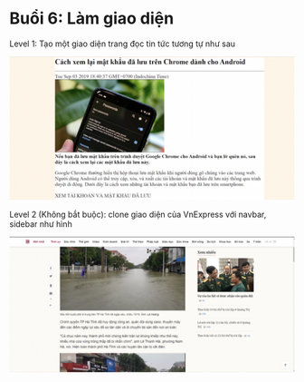 # Buổi 6: Làm giao diện

Level 1: Tạo một giao diện trang đọc tin tức tương tự như sau

![Untitled](Buo%CC%82%CC%89i%206%20La%CC%80m%20giao%20die%CC%A3%CC%82n%2036a7144463544c2bbe1d9014b3247156/Untitled.png)

Level 2 (Không bắt buộc): clone giao diện của VnExpress với navbar, sidebar như hình

![Untitled](Buo%CC%82%CC%89i%206%20La%CC%80m%20giao%20die%CC%A3%CC%82n%2036a7144463544c2bbe1d9014b3247156/Untitled%201.png)